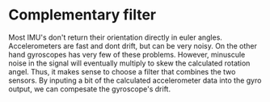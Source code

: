 # Complementary filter

Most IMU's don't return their orientation directly in euler angles. Accelerometers are fast and dont drift, but can be very noisy. On the other hand gyroscopes has very few of these problems. However, minuscule noise in the signal will eventually multiply to skew the calculated rotation angel.
Thus, it makes sense to choose a filter that combines the two sensors. By inputing a bit of the calculated accelerometer data into the gyro output, we can compesate the gyroscope's drift.
